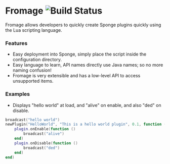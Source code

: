 # Fromage ![Build Status](https://codeship.com/projects/bd95ea10-d424-0134-e4ef-426c815baba4/status?branch=master)
Fromage allows developers to quickly create Sponge plugins quickly using the Lua scripting language.

### Features

- Easy deployment into Sponge, simply place the script inside the configuration directory.
- Easy language to learn, API names directly use Java names; so no more naming confusion!
- Fromage is very extensible and has a low-level API to access unsupported items.

### Examples

- Displays "hello world" at load, and "alive" on enable, and also "ded" on disable.
```lua
broadcast("hello world")
newPlugin("HelloWorld", "This is a hello world plugin", 0.1, function (plugin)
    plugin.onEnable(function ()
        broadcast("alive")
    end)
    plugin.onDisable(function ()
        broadcast("ded")
    end)
end)
```